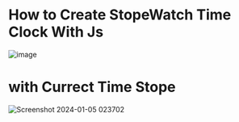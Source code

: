 # How to Create StopeWatch Time Clock With Js

![image](https://github.com/MohdHadi72/Stope-Watch-Time/assets/154020781/ca5368ea-3fcc-4739-85da-c41d751a8ba8)
# with Currect Time Stope 

![Screenshot 2024-01-05 023702](https://github.com/MohdHadi72/Stope-Watch-Time/assets/154020781/a6a25c19-727e-414e-a254-0690e2d6bc6e)


